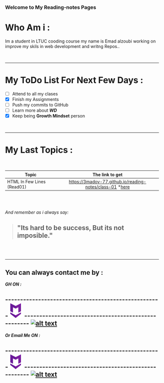 ### Welcome to My Reading-notes Pages

# Who Am i :
Im a student in LTUC cooding course my name is Emad alzoubi working on improve my skils in web development and writng Repos..

<br>
<hr>

# My ToDo List For Next Few Days :

- [ ] Attend to all my clases
- [x] Finish my Assignments
- [ ] Push my commits to GitHub
- [ ] Learn more about ***WD***
- [x] Keep being **Growth Mindset** person

<br>
<hr>

# My Last Topics :
<br>

|           Topic                |                          The link to get                         |
| ------------------------------ |:----------------------------------------------------------------:|
| HTML In Few Lines (Read01) | https://3madov-77.github.io/reading-notes/class-01 *[here](https://3madov-77.github.io/reading-notes/class-01)|

<br>
<br>


*And remember as i always say:*
>## "Its hard to be success, But its not imposible."

<br>
<br>
<hr>

## You can always contact me by :

 ***GH  ON :***

  ----------------------------------------------------![logo](https://github.com/adam-p/markdown-here/raw/master/src/common/images/icon48.png "Conact me" )  ----------------------------------------------------
[![alt text](https://3madov-77.github.io/reading-notes/Resorses/GH-logo.PNG "Click ME" )](https://github.com/3madov-77)
 ----------------------------------------------------------------------------------------------------------------------------

***Or Email Me ON :***

----------------------------------------------------![logo](https://github.com/adam-p/markdown-here/raw/master/src/common/images/icon48.png "Conact me") ----------------------------------------------------
[![alt text](https://logodix.com/logo/4405.gif "Click ME")](mailto:emadzxy7@gmail.com?subject=Bit%20of%20help)
 ----------------------------------------------------------------------------------------------------------------------------